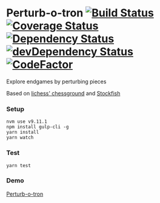 # Perturb-o-tron [![Build Status](https://travis-ci.org/tailuge/perturb-o-tron.svg?branch=master)](https://travis-ci.org/tailuge/perturb-o-tron/) [![Coverage Status](https://coveralls.io/repos/github/tailuge/perturb-o-tron/badge.svg?branch=master)](https://coveralls.io/github/tailuge/perturb-o-tron?branch=master) [![Dependency Status](https://david-dm.org/tailuge/perturb-o-tron.svg)](https://david-dm.org/tailuge/perturb-o-tron) [![devDependency Status](https://david-dm.org/tailuge/perturb-o-tron/dev-status.svg)](https://david-dm.org/tailuge/perturb-o-tron#info=devDependencies) [![CodeFactor](https://www.codefactor.io/repository/github/tailuge/perturb-o-tron/badge)](https://www.codefactor.io/repository/github/tailuge/perturb-o-tron)

Explore endgames by perturbing pieces

Based on [lichess' chessground](https://github.com/ornicar/chessground-examples) and [Stockfish](https://github.com/niklasf/stockfish.js)


### Setup

```
nvm use v9.11.1
npm install gulp-cli -g
yarn install
yarn watch 
```
### Test

```
yarn test
```

### Demo

[Perturb-o-tron](https://tailuge.github.io/perturb-o-tron/index.html)



